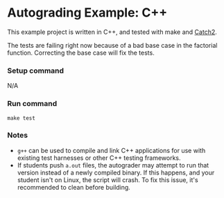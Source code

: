 # Autograding Example: C++
This example project is written in C++, and tested with make and [Catch2](https://github.com/catchorg/Catch2).

The tests are failing right now because of a bad base case in the factorial function. Correcting the base case will fix the tests.

### Setup command
N/A

### Run command
`make test`

### Notes
- `g++` can be used to compile and link C++ applications for use with existing test harnesses or other C++ testing frameworks.
- If students push `a.out` files, the autograder may attempt to run that version instead of a newly compiled binary. If this happens, and your student isn't on Linux, the script will crash. To fix this issue, it's recommended to clean before building.
